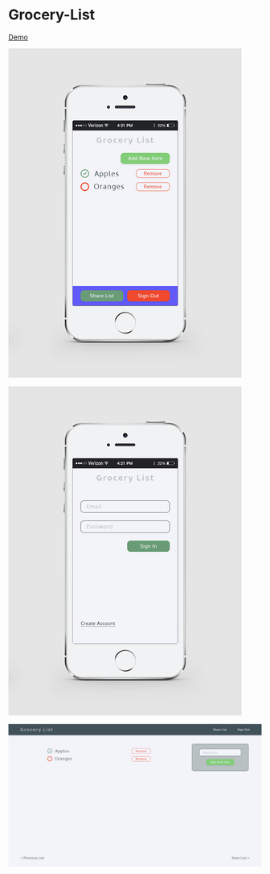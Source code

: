 # Grocery-List

[Demo](http://grocery-list.epizy.com/)

![Mockup](https://raw.githubusercontent.com/shelchkov/Grocery-List/master/readme_images/iPhone_5S_Mockup_-_Main.png)

![Mockup](https://raw.githubusercontent.com/shelchkov/Grocery-List/master/readme_images/iPhone_5S_Mockup_-_Signed_Out.png)

![Mockup](https://raw.githubusercontent.com/shelchkov/Grocery-List/master/readme_images/Desktop_-_Main.png)
